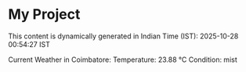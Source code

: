 # My Project

This content is dynamically generated in Indian Time (IST): 2025-10-28 00:54:27 IST


Current Weather in Coimbatore:
Temperature: 23.88 °C
Condition: mist
